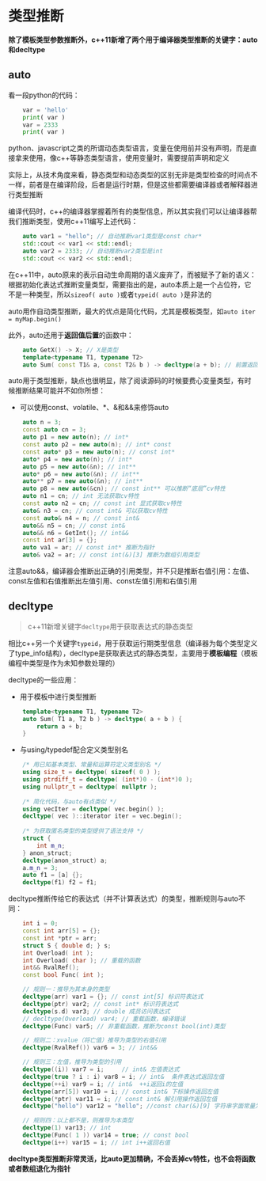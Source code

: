 # 类型推断

**除了模板类型参数推断外，c++11新增了两个用于编译器类型推断的关键字：auto和decltype**

## auto

看一段python的代码：

```python
	var = 'hello'
	print( var )
	var = 2333
	print( var )
```

python、javascript之类的所谓动态类型语言，变量在使用前并没有声明，而是直接拿来使用，像c++等静态类型语言，使用变量时，需要提前声明和定义

实际上，从技术角度来看，静态类型和动态类型的区别无非是类型检查的时间点不一样，前者是在编译阶段，后者是运行时期，但是这些都需要编译器或者解释器进行类型推断

编译代码时，c++的编译器掌握着所有的类型信息，所以其实我们可以让编译器帮我们推断类型，使用c++11编写上述代码：

```cpp
	auto var1 = "hello"; // 自动推断var1类型是const char*
	std::cout << var1 << std::endl;
	auto var2 = 2333; // 自动推断var2类型是int
	std::cout << var2 << std::endl;
```

在c++11中，auto原来的表示自动生命周期的语义废弃了，而被赋予了新的语义：根据初始化表达式推断变量类型，需要指出的是，auto本质上是一个占位符，它不是一种类型，所以`sizeof( auto )`或者`typeid( auto )`是非法的

auto用作自动类型推断，最大的优点是简化代码，尤其是模板类型，如`auto iter = myMap.begin()`

此外，auto还用于**返回值后置**的函数中：
```cpp
	auto GetX() -> X; // X是类型
	template<typename T1, typename T2>
	auto Sum( const T1& a, const T2& b ) -> decltype(a + b); // 前置返回值编译不通过
```

auto用于类型推断，缺点也很明显，除了阅读源码的时候要费心变量类型，有时候推断结果可能并不如你所想：

- 可以使用const、volatile、*、&和&&来修饰auto

```cpp
	auto n = 3;
	const auto cn = 3;
	auto p1 = new auto(n); // int*
	const auto p2 = new auto(n); // int* const
	const auto* p3 = new auto(n); // const int*
	auto* p4 = new auto(n); // int*
	auto p5 = new auto(&n); // int**
	auto* p6 = new auto(&n); // int**
	auto** p7 = new auto(&n); // int**
	auto p8 = new auto(&cn); // const int** 可以推断“底层”cv特性
	auto n1 = cn; // int 无法获取cv特性
	const auto n2 = cn; // const int 显式获取cv特性
	auto& n3 = cn; // const int& 可以获取cv特性
	const auto& n4 = n; // const int&
	auto&& n5 = cn; // const int&
	auto&& n6 = GetInt(); // int&&
	const int ar[3] = {};
	auto va1 = ar; // const int* 推断为指针
	auto& va2 = ar; // const int(&)[3] 推断为数组引用类型 
```

注意auto&&，编译器会推断出正确的引用类型，并不只是推断右值引用：左值、const左值和右值推断出左值引用、const左值引用和右值引用

## decltype

> c++11新增关键字`decltype`用于获取表达式的静态类型

相比c++另一个关键字`typeid`，用于获取运行期类型信息（编译器为每个类型定义了type_info结构），decltype是获取表达式的静态类型，主要用于**模板编程**（模板编程中类型是作为未知参数处理的）

decltype的一些应用：

- 用于模板中进行类型推断

```cpp
	template<typename T1, typename T2>
	auto Sum( T1 a, T2 b ) -> decltype( a + b ) {
		return a + b;
	}
```

- 与using/typedef配合定义类型别名

```cpp
	/* 用已知基本类型、常量和运算符定义类型别名 */
	using size_t = decltype( sizeof( 0 ) );
	using ptrdiff_t = decltype( (int*)0 - (int*)0 );
	using nullptr_t = decltype( nullptr );
	
	/* 简化代码，与auto有点类似 */
	using vecIter = decltype( vec.begin() );
	decltype( vec )::iterator iter = vec.begin();
	
	/* 为获取匿名类型的类型提供了语法支持 */
	struct {
		int m_n;
	} anon_struct;
	decltype(anon_struct) a;
	a.m_n = 3;
	auto f1 = [a] {};
	decltype(f1) f2 = f1;
```

decltype推断传给它的表达式（并不计算表达式）的类型，推断规则与auto不同：

```cpp
	int i = 0;
	const int arr[5] = {};
	const int *ptr = arr;
	struct S { double d; } s;
	int Overload( int );
	int Overload( char ); // 重载的函数
	int&& RvalRef();
	const bool Func( int );

	// 规则一：推导为其本身的类型
	decltype(arr) var1 = {}; // const int[5] 标识符表达式
	decltype(ptr) var2; // const int* 标识符表达式
	decltype(s.d) var3; // double 成员访问表达式
	// decltype(Overload) var4; // 重载函数，编译错误
	decltype(Func) var5; // 非重载函数，推断为const bool(int)类型

	// 规则二：xvalue（将亡值）推导为类型的右值引用
	decltype(RvalRef()) var6 = 3; // int&&

	// 规则三：左值，推导为类型的引用
	decltype((i)) var7 = i;     // int& 左值表达式
	decltype(true ? i : i) var8 = i; // int&  条件表达式返回左值
	decltype(++i) var9 = i; // int&  ++i返回i的左值
	decltype(arr[5]) var10 = i; // const int& 下标操作返回左值
	decltype(*ptr) var11 = i; // const int& 解引用操作返回左值
	decltype("hello") var12 = "hello"; //const char(&)[9] 字符串字面常量为左值，且为const左值

	// 规则四：以上都不是，则推导为本类型
	decltype(1) var13; // int
	decltype(Func( 1 )) var14 = true; // const bool
	decltype(i++) var15 = i; // int i++返回右值
```

**decltype类型推断非常灵活，比auto更加精确，不会丢掉cv特性，也不会将函数或者数组退化为指针**